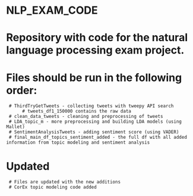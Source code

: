 # NLP_EXAM_CODE
# Repository with code for the natural language processing exam project. 
# Files should be run in the following order: 
     # ThirdTryGetTweets - collecting tweets with tweepy API search 
          # tweets_df1_150000 contains the raw data
     # clean_data_tweets - cleaning and preprocessing of tweets 
     # LDA_topic_m - more preprocessing and building LDA models (using Mallet) 
     # SentimentAnalysisTweets - adding sentiment score (using VADER) 
     # final_main_df_topics_sentiment_added - the full df with all added information from topic modeling and sentiment analysis 
# Updated
     # Files are updated with the new additions 
     # CorEx topic modeling code added 
     
